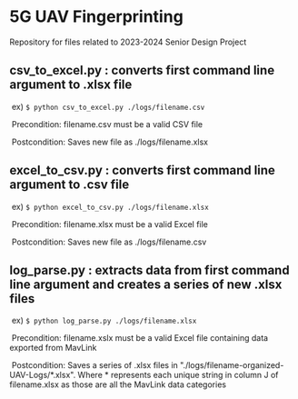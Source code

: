 # 5G UAV Fingerprinting
Repository for files related to 2023-2024 Senior Design Project

## csv_to_excel.py : converts first command line argument to .xlsx file

​    ex) `$ python csv_to_excel.py ./logs/filename.csv`

​    Precondition: filename.csv must be a valid CSV file

​    Postcondition: Saves new file as ./logs/filename.xlsx

## excel_to_csv.py : converts first command line argument to .csv file

​    ex) `$ python excel_to_csv.py ./logs/filename.xlsx`

​    Precondition: filename.xlsx must be a valid Excel file

​    Postcondition: Saves new file as ./logs/filename.csv

## log_parse.py : extracts data from first command line argument and creates a series of new .xlsx files

​    ex) `$ python log_parse.py ./logs/filename.xlsx`

​    Precondition: filename.xslx must be a valid Excel file containing data exported from MavLink

​    Postcondition: Saves a series of .xlsx files in "./logs/filename-organized-UAV-Logs/*.xlsx". Where * represents each unique string in column J of filename.xlsx as those are all the MavLink data categories
